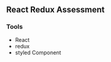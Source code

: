 <h2>React Redux Assessment</h2>

<h3>Tools</h3>
<ul>
<li>React</li>
<li>redux</li>
<li>styled Component</li>
</ul>

